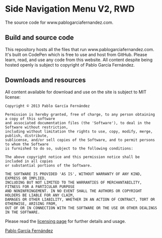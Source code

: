 <h1>Side Navigation Menu V2, RWD</h1>

<p>The source code for www.pablogarciafernandez.com.</p>

<h2>Build and source code</h2>

<p>This repository hosts all the files that run www.pablogarciafernandez.com.
It's built on CodePen which is free to use and host from GitHub. Please learn, read,
and use any code from this website. All content despite being hosted openly is subject
to copyright of Pablo García Fernández.</p>

<h2>Downloads and resources</h2>

<p>All content available for download and use on the site is subject to MIT license:</p>

<pre><code>Copyright © 2013 Pablo García Fernández

Permission is hereby granted, free of charge, to any person obtaining a copy of this software
and associated documentation files (the 'Software'), to deal in the Software without restriction,
including without limitation the rights to use, copy, modify, merge, publish, distribute,
sublicense, and/or sell copies of the Software, and to permit persons to whom the Software
is furnished to do so, subject to the following conditions:

The above copyright notice and this permission notice shall be included in all copies
or substantial portions of the Software.

THE SOFTWARE IS PROVIDED 'AS IS', WITHOUT WARRANTY OF ANY KIND, EXPRESS OR IMPLIED,
INCLUDING BUT NOT LIMITED TO THE WARRANTIES OF MERCHANTABILITY, FITNESS FOR A PARTICULAR PURPOSE
AND NONINFRINGEMENT. IN NO EVENT SHALL THE AUTHORS OR COPYRIGHT HOLDERS BE LIABLE FOR ANY CLAIM,
DAMAGES OR OTHER LIABILITY, WHETHER IN AN ACTION OF CONTRACT, TORT OR OTHERWISE, ARISING FROM,
OUT OF OR IN CONNECTION WITH THE SOFTWARE OR THE USE OR OTHER DEALINGS IN THE SOFTWARE.</code></pre>

<p>Please read the <a href="http://creativecommons.org/licenses/by-nc-sa/3.0/" target="_blank">licensing page</a> for further details and usage.</p>

<a href="http://pablogarciafernandez.com" title="Pablo García Fernández" target="_blank">Pablo García Fernández</a>
